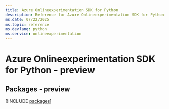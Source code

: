```yaml
---
title: Azure Onlineexperimentation SDK for Python
description: Reference for Azure Onlineexperimentation SDK for Python
ms.date: 07/22/2025
ms.topic: reference
ms.devlang: python
ms.service: onlineexperimentation
---
```

# Azure Onlineexperimentation SDK for Python - preview
## Packages - preview
[!INCLUDE [packages](onlineexperimentation-index.md)]
